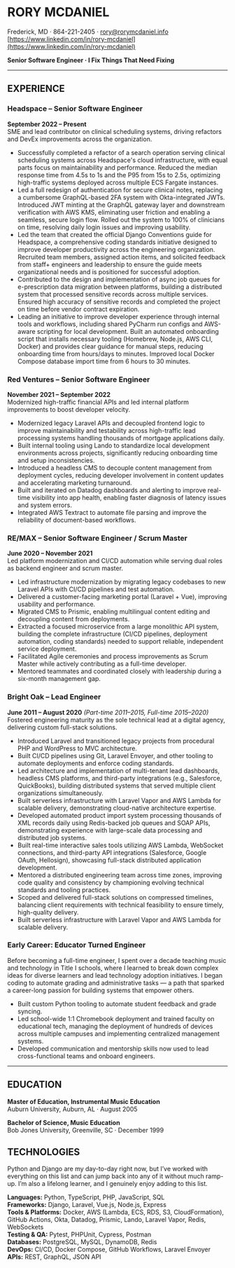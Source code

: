 # RORY MCDANIEL  
Frederick, MD · 864-221-2405 · rory@rorymcdaniel.info  
[https://www.linkedin.com/in/rory-mcdaniel](https://www.linkedin.com/in/rory-mcdaniel)

**Senior Software Engineer · I Fix Things That Need Fixing**  

---

## EXPERIENCE  

### Headspace – Senior Software Engineer  
**September 2022 – Present**  
SME and lead contributor on clinical scheduling systems, driving refactors and DevEx improvements across the organization.

- Successfully completed a refactor of a search operation serving clinical scheduling systems across Headspace's cloud infrastructure, with equal parts focus on maintainability and performance. Reduced the median response time from 4.5s to 1s and the P95 from 15s to 2.5s, optimizing high-traffic systems deployed across multiple ECS Fargate instances. 
- Led a full redesign of authentication for secure clinical notes, replacing a cumbersome GraphQL-based 2FA system with Okta-integrated JWTs. Introduced JWT minting at the GraphQL gateway layer and downstream verification with AWS KMS, eliminating user friction and enabling a seamless, secure login flow. Rolled out the system to 100% of clinicians on time, resolving daily login issues and improving usability.  
- Led the team that created the official Django Conventions guide for Headspace, a comprehensive coding standards initiative designed to improve developer productivity across the engineering organization. Recruited team members, assigned action items, and solicited feedback from staff+ engineers and leadership to ensure the guide meets organizational needs and is positioned for successful adoption. 
- Contributed to the design and implementation of async job queues for e-prescription data migration between platforms, building a distributed system that processed sensitive records across multiple services. Ensured high accuracy of sensitive records and completed the project on time before vendor contract expiration.  
- Leading an initiative to improve developer experience through internal tools and workflows, including shared PyCharm run configs and AWS-aware scripting for local development. Built an automated onboarding script that installs necessary tooling (Homebrew, Node.js, AWS CLI, Docker) and provides clear guidance for manual steps, reducing onboarding time from hours/days to minutes. Improved local Docker Compose database import time from 6 hours to 30 minutes.   

### Red Ventures – Senior Software Engineer  
**November 2021 – September 2022**  
Modernized high-traffic financial APIs and led internal platform improvements to boost developer velocity.

- Modernized legacy Laravel APIs and decoupled frontend logic to improve maintainability and testability across high-traffic lead processing systems handling thousands of mortgage applications daily.  
- Built internal tooling using Lando to standardize local development environments across projects, significantly reducing onboarding time and setup inconsistencies.  
- Introduced a headless CMS to decouple content management from deployment cycles, reducing developer involvement in content updates and accelerating marketing turnaround.  
- Built and iterated on Datadog dashboards and alerting to improve real-time visibility into app health, enabling faster diagnosis of latency issues and system errors.  
- Integrated AWS Textract to automate file parsing and improve the reliability of document-based workflows.  

### RE/MAX – Senior Software Engineer / Scrum Master  
**June 2020 – November 2021**  
Led platform modernization and CI/CD automation while serving dual roles as backend engineer and scrum master.

- Led infrastructure modernization by migrating legacy codebases to new Laravel APIs with CI/CD pipelines and test automation.  
- Delivered a customer-facing marketing portal (Laravel + Vue), improving usability and performance.  
- Migrated CMS to Prismic, enabling multilingual content editing and decoupling content from deployments.  
- Extracted a focused microservice from a large monolithic API system, building the complete infrastructure (CI/CD pipelines, deployment automation, coding standards) needed to support reliable, independent service deployment.  
- Facilitated Agile ceremonies and process improvements as Scrum Master while actively contributing as a full-time developer.  
- Mentored teammates and coordinated closely with leadership during a six-month management gap.  

### Bright Oak – Lead Engineer  
**June 2011 – August 2020** *(Part-time 2011–2015, Full-time 2015–2020)*  
Fostered engineering maturity as the sole technical lead at a digital agency, delivering custom full-stack solutions.  

- Introduced Laravel and transitioned legacy projects from procedural PHP and WordPress to MVC architecture.  
- Built CI/CD pipelines using Git, Laravel Envoyer, and other tooling to automate deployments and enforce coding standards.  
- Led architecture and implementation of multi-tenant lead dashboards, headless CMS platforms, and third-party integrations (e.g., Salesforce, QuickBooks), building distributed systems that served multiple client organizations simultaneously.
- Built serverless infrastructure with Laravel Vapor and AWS Lambda for scalable delivery, demonstrating cloud-native architecture expertise.
- Developed automated product import system processing thousands of XML records daily using Redis-backed job queues and SOAP APIs, demonstrating experience with large-scale data processing and distributed job systems.
- Built real-time interactive sales tools utilizing AWS Lambda, WebSocket connections, and third-party API integrations (Salesforce, Google OAuth, Hellosign), showcasing full-stack distributed application development.  
- Mentored a distributed engineering team across time zones, improving code quality and consistency by championing evolving technical standards and tooling practices.  
- Scoped and delivered full-stack solutions on compressed timelines, balancing client requirements with technical feasibility to ensure timely, high-quality delivery.  
- Built serverless infrastructure with Laravel Vapor and AWS Lambda for scalable delivery.  

### Early Career: Educator Turned Engineer  
Before becoming a full-time engineer, I spent over a decade teaching music and technology in Title I schools, where I learned to break down complex ideas for diverse learners and lead technology adoption initiatives. I began coding to automate grading and administrative tasks — a path that sparked a career-long passion for building systems that empower others.

- Built custom Python tooling to automate student feedback and grade syncing.  
- Led school-wide 1:1 Chromebook deployment and trained faculty on educational tech, managing the deployment of hundreds of devices across multiple campuses and implementing centralized management systems.  
- Developed communication and mentorship skills now used to lead cross-functional teams and onboard engineers.  

---

## EDUCATION  

**Master of Education, Instrumental Music Education**  
Auburn University, Auburn, AL · August 2005  

**Bachelor of Science, Music Education**  
Bob Jones University, Greenville, SC · December 1999  

## TECHNOLOGIES

Python and Django are my day-to-day right now, but I’ve worked with everything on this list and can jump back into any of it without much ramp-up. I’m also a lifelong learner, and I genuinely enjoy adding to this list.

**Languages:** Python, TypeScript, PHP, JavaScript, SQL  
**Frameworks:** Django, Laravel, Vue.js, Node.js, Express  
**Tools & Platforms:** Docker, AWS (Lambda, ECS, RDS, S3, CloudFormation), GitHub Actions, Okta, Datadog, Prismic, Lando, Laravel Vapor, Redis, WebSockets  
**Testing & QA:** Pytest, PHPUnit, Cypress, Postman  
**Databases:** PostgreSQL, MySQL, DynamoDB, Redis  
**DevOps:** CI/CD, Docker Compose, GitHub Workflows, Laravel Envoyer  
**APIs:** REST, GraphQL, JSON API
